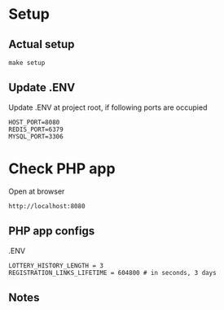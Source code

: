 # Setup

## Actual setup
```
make setup
```

## Update .ENV
Update .ENV at project root, if following ports are occupied
```
HOST_PORT=8080
REDIS_PORT=6379
MYSQL_PORT=3306
```

# Check PHP app

Open at browser
```
http://localhost:8080
```
## PHP app configs

.ENV
```
LOTTERY_HISTORY_LENGTH = 3
REGISTRATION_LINKS_LIFETIME = 604800 # in seconds, 3 days
```

## Notes


